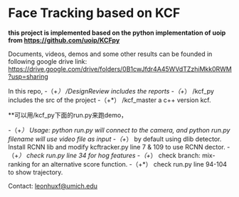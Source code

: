 Face Tracking based on KCF
==========================

**this project is implemented based on the python implementation of uoip from https://github.com/uoip/KCFpy**

Documents, videos, demos and some other results can be founded in following google drive link:
https://drive.google.com/drive/folders/0B1cwJfdr4A45WVdTZzhiMkk0RWM?usp=sharing

In this repo, 
-（+*）  /DesignReview includes the reports
-（+*）  /kcf_py includes the src of the project
-（+*）  /kcf_master a c++ version kcf. 

**可以用/kcf_py下面的run.py来跑demo，

-（+*）  Usage: python run.py will connect to the camera, and python run.py filename will use video file as input
-（+*）  by default using dlib detector. Install RCNN lib and modify kcftracker.py line 7 & 109 to use RCNN dector.
-（+*）  check run.py line 34 for hog features
-（+*）  check branch: mix-ranking for an alternative score function.
-（+*）  check run.py line 94-104 to show trajectory. 

Contact: leonhuxf@umich.edu
